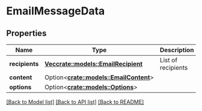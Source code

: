 # EmailMessageData

## Properties

Name | Type | Description | Notes
------------ | ------------- | ------------- | -------------
**recipients** | [**Vec<crate::models::EmailRecipient>**](EmailRecipient.md) | List of recipients | 
**content** | Option<[**crate::models::EmailContent**](EmailContent.md)> |  | [optional]
**options** | Option<[**crate::models::Options**](Options.md)> |  | [optional]

[[Back to Model list]](../README.md#documentation-for-models) [[Back to API list]](../README.md#documentation-for-api-endpoints) [[Back to README]](../README.md)


